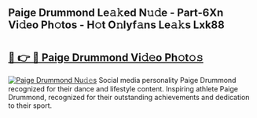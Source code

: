 ## Paige Drummond Le𝚊𝚔ed N𝚞𝚍e - Part-6Xn Vi𝚍eo Ph𝚘tos - H𝚘t O𝚗lyf𝚊ns Le𝚊𝚔s Lxk88

# <h2><a href="http://hf4dis.feru.top/?c=Paige+Drummond">🔗 👉 🔴 Paige Drummond Vi𝚍𝚎o Ph𝚘t𝚘𝚜</a></h2>

[![Paige Drummond Nu𝚍𝚎s](https://i.imgur.com/0TWrTi3.gif)](http://hf4dis.feru.top/?c=Paige+Drummond)
Social media personality Paige Drummond recognized for their dance and lifestyle content. Inspiring athlete Paige Drummond, recognized for their outstanding achievements and dedication to their sport. 
